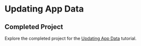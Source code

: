 # Updating App Data

## Completed Project

Explore the completed project for the [Updating App Data](https://developer.apple.com/tutorials/apt-app-dev-training/updating-app-data) tutorial.
